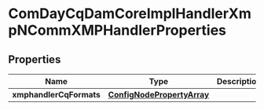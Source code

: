 
# ComDayCqDamCoreImplHandlerXmpNCommXMPHandlerProperties

## Properties
Name | Type | Description | Notes
------------ | ------------- | ------------- | -------------
**xmphandlerCqFormats** | [**ConfigNodePropertyArray**](ConfigNodePropertyArray.md) |  |  [optional]



